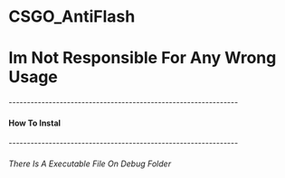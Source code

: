 # CSGO_AntiFlash
<h1> Im Not Responsible For Any Wrong Usage </h1>
<p>---------------------------------------------------------------</p>
<h4> How To Instal </h4>
<p>---------------------------------------------------------------</p>
<h6>There Is A Executable File On Debug Folder</h6>
